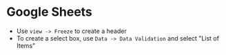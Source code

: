 # Google Sheets

* Use `view -> Freeze` to create a header
* To create a select box, use `Data -> Data Validation` and select "List of Items"
